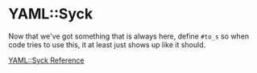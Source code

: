 # YAML::Syck

Now that we've got something that is always here, define `#to_s` so when code
tries to use this, it at least just shows up like it should.

[YAML::Syck Reference](https://ruby-doc.org/stdlib-2.5.0/libdoc/rubygems/rdoc/YAML::Syck.html)